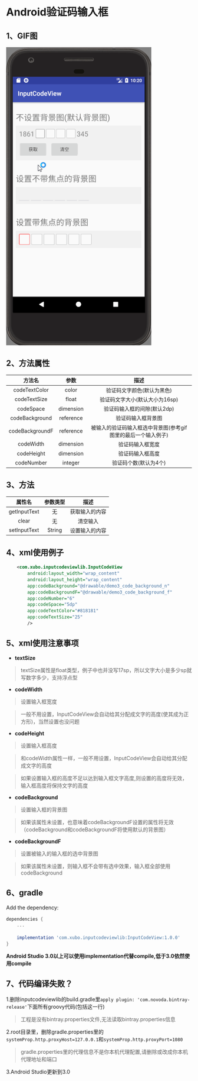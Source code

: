 # Android验证码输入框

## 1、GIF图
![GIF图](https://github.com/pirrip90/InputCodeView/blob/master/screen/screen.gif)

## 2、方法属性
|方法名|参数|描述|
|:---:|:---:|:---:|
| codeTextColor | color |验证码文字颜色(默认为黑色)
| codeTextSize | float |验证码文字大小(默认大小为16sp)
| codeSpace | dimension |验证码输入框的间隙(默认2dp)
| codeBackground | reference |验证码输入框背景图
| codeBackgroundF | reference |被输入的验证码输入框选中背景图(参考gif图里的最后一个输入例子)
| codeWidth | dimension |验证码输入框宽度
| codeHeight | dimension |验证码输入框高度
| codeNumber | integer |验证码个数(默认为4个)

## 3、方法
|属性名|参数类型|描述|
|:---:|:---:|:---:|
| getInputText | 无 |获取输入的内容
| clear | 无  |清空输入
| setInputText | String |设置输入的内容

## 4、xml使用例子
```xml
    <com.xubo.inputcodeviewlib.InputCodeView
        android:layout_width="wrap_content"
        android:layout_height="wrap_content"
        app:codeBackground="@drawable/demo3_code_background_n"
        app:codeBackgroundF="@drawable/demo3_code_background_f"
        app:codeNumber="6"
        app:codeSpace="5dp"
        app:codeTextColor="#818181"
        app:codeTextSize="25"
        />
```
## 5、xml使用注意事项
- **textSize**
>textSize属性是float类型，例子中也并没写17sp，所以文字大小是多少sp就写数字多少，支持浮点型
- **codeWidth**
>设置输入框宽度

>一般不用设置，InputCodeView会自动给其分配成文字的高度(使其成为正方形)，当然设置也没问题
- **codeHeight**
>设置输入框高度

>和codeWidth属性一样，一般不用设置，InputCodeView会自动给其分配成文字的高度

>如果设置输入框的高度不足以达到输入框文字高度,则设置的高度将无效，输入框高度将保持文字的高度
- **codeBackground**
>设置输入框的背景图

>如果该属性未设置，也意味着codeBackgroundF设置的属性将无效（codeBackground和codeBackgroundF将使用默认的背景图）
- **codeBackgroundF**
>设置被输入的输入框的选中背景图

>如果该属性未设置，则输入框不会带有选中效果，输入框全部使用codeBackground




## 6、gradle
Add the dependency:
```gradle
dependencies {
    ...
    
    implementation 'com.xubo.inputcodeviewlib:InputCodeView:1.0.0'
}
```
**Android Studio 3.0以上可以使用implementation代替compile,低于3.0依然使用compile**


## 7、代码编译失败？
1.删除inputcodeviewlib的build.gradle里`apply plugin: 'com.novoda.bintray-release'`下面所有groovy代码(包括这一行)
>工程是没有bintray.properties文件,无法读取bintray.properties信息

2.root目录里，删除gradle.properties里的`systemProp.http.proxyHost=127.0.0.1`和`systemProp.http.proxyPort=1080`
>gradle.properties里的代理信息不是你本机代理配置,请删除或改成你本机代理地址和端口

3.Android Studio更新到3.0






